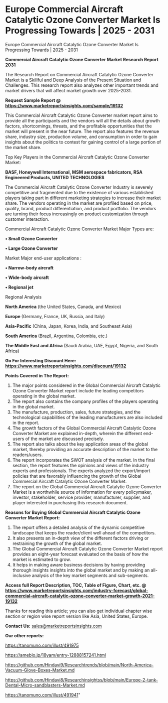 # Europe Commercial Aircraft Catalytic Ozone Converter Market Is Progressing Towards | 2025 - 2031
 Europe Commercial Aircraft Catalytic Ozone Converter Market Is Progressing Towards | 2025 - 2031

<strong>Commercial Aircraft Catalytic Ozone Converter Market Research Report 2031</strong>

The Research Report on Commercial Aircraft Catalytic Ozone Converter Market is a Skillful and Deep Analysis of the Present Situation and Challenges. This research report also analyzes other important trends and market drivers that will affect market growth over 2025-2031.

<strong>Request Sample Report @ <a href=https://www.marketreportsinsights.com/sample/19132>https://www.marketreportsinsights.com/sample/19132</a></strong>

This Commercial Aircraft Catalytic Ozone Converter market report aims to provide all the participants and the vendors will all the details about growth factors, shortcomings, threats, and the profitable opportunities that the market will present in the near future. The report also features the revenue share, industry size, production volume, and consumption in order to gain insights about the politics to contest for gaining control of a large portion of the market share.

Top Key Players in the Commercial Aircraft Catalytic Ozone Converter Market:

<strong>BASF, Honeywell International, MSM aerospace fabricators, RSA Engineered Products, UNITED TECHNOLOGIES</strong>

The Commercial Aircraft Catalytic Ozone Converter Industry is severely competitive and fragmented due to the existence of various established players taking part in different marketing strategies to increase their market share. The vendors operating in the market are profiled based on price, quality, brand, product differentiation, and product portfolio. The vendors are turning their focus increasingly on product customization through customer interaction.

Commercial Aircraft Catalytic Ozone Converter Market Major Types are:

<strong>• Small Ozone Converter

• Large Ozone Converter</strong>

Market Major end-user applications :

<strong>• Narrow-body aircraft

• Wide-body aircraft

• Regional jet</strong>

Regional Analysis

</u><strong><b>North America</b></strong> (the United States, Canada, and Mexico)

<strong><b>Europe </b></strong>(Germany, France, UK, Russia, and Italy)

<strong><b>Asia-Pacific</b></strong> (China, Japan, Korea, India, and Southeast Asia)

<strong><b>South America</b></strong> (Brazil, Argentina, Colombia, etc.)

<strong><b>The Middle East and Africa</b></strong> (Saudi Arabia, UAE, Egypt, Nigeria, and South Africa)

<strong>Go For Interesting Discount Here: <a href=https://www.marketreportsinsights.com/discount/19132>https://www.marketreportsinsights.com/discount/19132</a></strong>

<strong>Points Covered in The Report:</strong>
<ol>
  <li>The major points considered in the Global Commercial Aircraft Catalytic Ozone Converter Market report include the leading competitors operating in the global market.</li>
  <li>The report also contains the company profiles of the players operating in the global market.</li>
  <li>The manufacture, production, sales, future strategies, and the technological capabilities of the leading manufacturers are also included in the report.</li>
  <li>The growth factors of the Global Commercial Aircraft Catalytic Ozone Converter Market are explained in-depth, wherein the different end-users of the market are discussed precisely.</li>
  <li>The report also talks about the key application areas of the global market, thereby providing an accurate description of the market to the readers/users.</li>
  <li>The report incorporates the SWOT analysis of the market. In the final section, the report features the opinions and views of the industry experts and professionals. The experts analyzed the export/import policies that are favorably influencing the growth of the Global Commercial Aircraft Catalytic Ozone Converter Market.</li>
  <li>The report on the Global Commercial Aircraft Catalytic Ozone Converter Market is a worthwhile source of information for every policymaker, investor, stakeholder, service provider, manufacturer, supplier, and player interested in purchasing this research document.</li>
</ol>
<strong>Reasons for Buying Global Commercial Aircraft Catalytic Ozone Converter Market Report:</strong>

<ol>
  <li>The report offers a detailed analysis of the dynamic competitive landscape that keeps the reader/client well ahead of the competitors.</li>
  <li>It also presents an in-depth view of the different factors driving or restraining the growth of the global market.</li>
  <li>The Global Commercial Aircraft Catalytic Ozone Converter Market report provides an eight-year forecast evaluated on the basis of how the market is estimated to grow.</li>
  <li>It helps in making aware business decisions by having providing thorough insights insights into the global market and by making an all-inclusive analysis of the key market segments and sub-segments.</li>
</ol>
<strong>Access full Report Description, TOC, Table of Figure, Chart, etc. @ <a href=https://www.marketreportsinsights.com/industry-forecast/global-commercial-aircraft-catalytic-ozone-converter-market-growth-2021-19132>https://www.marketreportsinsights.com/industry-forecast/global-commercial-aircraft-catalytic-ozone-converter-market-growth-2021-19132</a></strong>


Thanks for reading this article; you can also get individual chapter wise section or region wise report version like Asia, United States, Europe.

<strong>Contact Us:</strong>
sales@marketreportsinsights.com

<strong>Our other reports:</strong>

<a href=https://tanomuno.com/illust/491975>https://tanomuno.com/illust/491975</a>

<a href=https://ameblo.jp/18yam/entry-12888157241.html>https://ameblo.jp/18yam/entry-12888157241.html</a>

<a href=https://github.com/Hindavi9/Researchtrends/blob/main/North-America-Vacuum-Glove-Boxes-Market.md>https://github.com/Hindavi9/Researchtrends/blob/main/North-America-Vacuum-Glove-Boxes-Market.md</a>

<a href=https://github.com/Hindavi8/Researchinsightss/blob/main/Europe-2-tank-Dental-Micro-sandblasters-Market.md>https://github.com/Hindavi8/Researchinsightss/blob/main/Europe-2-tank-Dental-Micro-sandblasters-Market.md</a>

<a href=https://tanomuno.com/illust/491941>https://tanomuno.com/illust/491941</a>"
